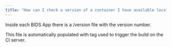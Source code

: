 ```yaml
---
title: "How can I check a version of a container I have available locally?"
---
```


Inside each BIDS App there is a /version file with the version number.

This file is automatically populated with tag used to trigger the build on the CI server.
